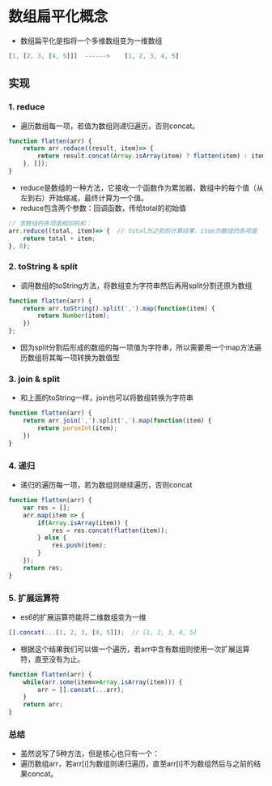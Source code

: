 # 数组扁平化概念

* 数组扁平化是指将一个多维数组变为一维数组

```js
[1, [2, 3, [4, 5]]]  ------>    [1, 2, 3, 4, 5]
```

## 实现

### 1. reduce

* 遍历数组每一项，若值为数组则递归遍历，否则concat。

```js
function flatten(arr) {  
    return arr.reduce((result, item)=> {
        return result.concat(Array.isArray(item) ? flatten(item) : item);
    }, []);
}
```

* reduce是数组的一种方法，它接收一个函数作为累加器，数组中的每个值（从左到右）开始缩减，最终计算为一个值。
* reduce包含两个参数：回调函数，传给total的初始值

```js
// 求数组的各项值相加的和： 
arr.reduce((total, item)=> {  // total为之前的计算结果，item为数组的各项值
    return total + item;
}, 0);
```

### 2. toString & split

* 调用数组的toString方法，将数组变为字符串然后再用split分割还原为数组

```js
function flatten(arr) {
    return arr.toString().split(',').map(function(item) {
        return Number(item);
    })
};
```

* 因为split分割后形成的数组的每一项值为字符串，所以需要用一个map方法遍历数组将其每一项转换为数值型

### 3. join & split

* 和上面的toString一样，join也可以将数组转换为字符串

```js
function flatten(arr) {
    return arr.join(',').split(',').map(function(item) {
        return parseInt(item);
    })
}
```

### 4. 递归

* 递归的遍历每一项，若为数组则继续遍历，否则concat

```js
function flatten(arr) {
    var res = [];
    arr.map(item => {
        if(Array.isArray(item)) {
            res = res.concat(flatten(item));
        } else {
            res.push(item);
        }
    });
    return res;
}
```

### 5. 扩展运算符

* es6的扩展运算符能将二维数组变为一维

```js
[].concat(...[1, 2, 3, [4, 5]]);  // [1, 2, 3, 4, 5]
```

* 根据这个结果我们可以做一个遍历，若arr中含有数组则使用一次扩展运算符，直至没有为止。

```js
function flatten(arr) {
    while(arr.some(item=>Array.isArray(item))) {
        arr = [].concat(...arr);
    }
    return arr;
}
```

### 总结

* 虽然说写了5种方法，但是核心也只有一个：
* 遍历数组arr，若arr[i]为数组则递归遍历，直至arr[i]不为数组然后与之前的结果concat。 